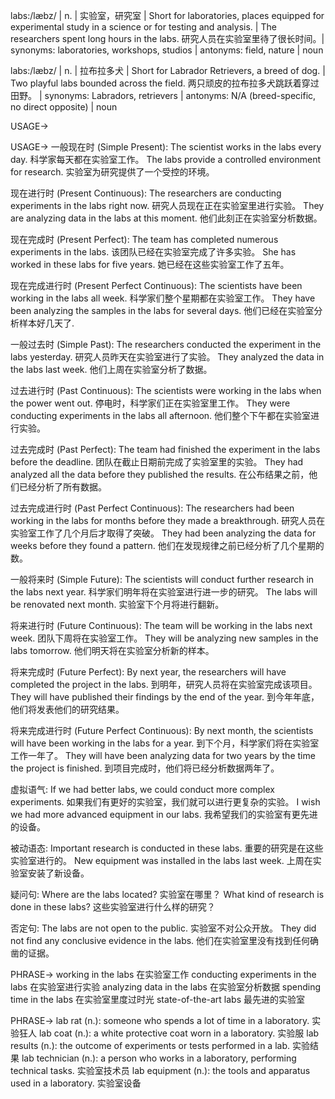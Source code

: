 labs:/læbz/ | n. | 实验室，研究室 |  Short for laboratories, places equipped for experimental study in a science or for testing and analysis. |  The researchers spent long hours in the labs.  研究人员在实验室里待了很长时间。| synonyms: laboratories, workshops, studios | antonyms: field, nature | noun

labs:/læbz/ | n. | 拉布拉多犬 | Short for Labrador Retrievers, a breed of dog. |  Two playful labs bounded across the field. 两只顽皮的拉布拉多犬跳跃着穿过田野。 | synonyms: Labradors, retrievers | antonyms:  N/A (breed-specific, no direct opposite) | noun


USAGE->

USAGE->
一般现在时 (Simple Present):
The scientist works in the labs every day.  科学家每天都在实验室工作。
The labs provide a controlled environment for research. 实验室为研究提供了一个受控的环境。


现在进行时 (Present Continuous):
The researchers are conducting experiments in the labs right now. 研究人员现在正在实验室里进行实验。
They are analyzing data in the labs at this moment.  他们此刻正在实验室分析数据。


现在完成时 (Present Perfect):
The team has completed numerous experiments in the labs. 该团队已经在实验室完成了许多实验。
She has worked in these labs for five years. 她已经在这些实验室工作了五年。


现在完成进行时 (Present Perfect Continuous):
The scientists have been working in the labs all week. 科学家们整个星期都在实验室工作。
They have been analyzing the samples in the labs for several days.  他们已经在实验室分析样本好几天了.


一般过去时 (Simple Past):
The researchers conducted the experiment in the labs yesterday. 研究人员昨天在实验室进行了实验。
They analyzed the data in the labs last week.  他们上周在实验室分析了数据。


过去进行时 (Past Continuous):
The scientists were working in the labs when the power went out.  停电时，科学家们正在实验室里工作。
They were conducting experiments in the labs all afternoon. 他们整个下午都在实验室进行实验。


过去完成时 (Past Perfect):
The team had finished the experiment in the labs before the deadline.  团队在截止日期前完成了实验室里的实验。
They had analyzed all the data before they published the results. 在公布结果之前，他们已经分析了所有数据。


过去完成进行时 (Past Perfect Continuous):
The researchers had been working in the labs for months before they made a breakthrough.  研究人员在实验室工作了几个月后才取得了突破。
They had been analyzing the data for weeks before they found a pattern.  他们在发现规律之前已经分析了几个星期的数。


一般将来时 (Simple Future):
The scientists will conduct further research in the labs next year.  科学家们明年将在实验室进行进一步的研究。
The labs will be renovated next month. 实验室下个月将进行翻新。


将来进行时 (Future Continuous):
The team will be working in the labs next week.  团队下周将在实验室工作。
They will be analyzing new samples in the labs tomorrow. 他们明天将在实验室分析新的样本。


将来完成时 (Future Perfect):
By next year, the researchers will have completed the project in the labs. 到明年，研究人员将在实验室完成该项目。
They will have published their findings by the end of the year. 到今年年底，他们将发表他们的研究结果。


将来完成进行时 (Future Perfect Continuous):
By next month, the scientists will have been working in the labs for a year.  到下个月，科学家们将在实验室工作一年了。
They will have been analyzing data for two years by the time the project is finished.  到项目完成时，他们将已经分析数据两年了。


虚拟语气:
If we had better labs, we could conduct more complex experiments. 如果我们有更好的实验室，我们就可以进行更复杂的实验。
I wish we had more advanced equipment in our labs. 我希望我们的实验室有更先进的设备。

被动语态:
Important research is conducted in these labs.  重要的研究是在这些实验室进行的。
New equipment was installed in the labs last week. 上周在实验室安装了新设备。

疑问句:
Where are the labs located? 实验室在哪里？
What kind of research is done in these labs? 这些实验室进行什么样的研究？


否定句:
The labs are not open to the public. 实验室不对公众开放。
They did not find any conclusive evidence in the labs. 他们在实验室里没有找到任何确凿的证据。

PHRASE->
working in the labs 在实验室工作
conducting experiments in the labs 在实验室进行实验
analyzing data in the labs 在实验室分析数据
spending time in the labs 在实验室里度过时光
state-of-the-art labs  最先进的实验室

PHRASE->
lab rat (n.): someone who spends a lot of time in a laboratory. 实验狂人
lab coat (n.): a white protective coat worn in a laboratory. 实验服
lab results (n.): the outcome of experiments or tests performed in a lab. 实验结果
lab technician (n.): a person who works in a laboratory, performing technical tasks. 实验室技术员
lab equipment (n.): the tools and apparatus used in a laboratory. 实验室设备